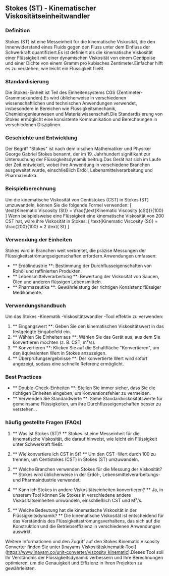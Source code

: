 ## Stokes (ST) - Kinematischer Viskositätseinheitwandler

### Definition
Stokes (ST) ist eine Messeinheit für die kinematische Viskosität, die den Innenwiderstand eines Fluids gegen den Fluss unter dem Einfluss der Schwerkraft quantifiziert.Es ist definiert als die kinematische Viskosität einer Flüssigkeit mit einer dynamischen Viskosität von einem Centipoise und einer Dichte von einem Gramm pro kubisches Zentimeter.Einfacher hilft es zu verstehen, wie leicht ein Flüssigkeit fließt.

### Standardisierung
Die Stokes-Einheit ist Teil des Einheitensystems CGS (Zentimeter-Grammsekunden).Es wird üblicherweise in verschiedenen wissenschaftlichen und technischen Anwendungen verwendet, insbesondere in Bereichen wie Flüssigkeitsmechanik, Chemieingenieurwesen und Materialwissenschaft.Die Standardisierung von Stokes ermöglicht eine konsistente Kommunikation und Berechnungen in verschiedenen Disziplinen.

### Geschichte und Entwicklung
Der Begriff "Stokes" ist nach dem irischen Mathematiker und Physiker George Gabriel Stokes benannt, der im 19. Jahrhundert signifikant zur Untersuchung der Flüssigkeitsdynamik beitrug.Das Gerät hat sich im Laufe der Zeit entwickelt, wobei ihre Anwendung in verschiedene Branchen ausgeweitet wurde, einschließlich Erdöl, Lebensmittelverarbeitung und Pharmazeutika.

### Beispielberechnung
Um die kinematische Viskosität von Centistokes (CST) in Stokes (ST) umzuwandeln, können Sie die folgende Formel verwenden:
\[ \text{Kinematic Viscosity (St)} = \frac{\text{Kinematic Viscosity (cSt)}}{100} \]
Wenn beispielsweise eine Flüssigkeit eine kinematische Viskosität von 200 CST hat, wäre ihre Viskosität in Stokes:
\[ \text{Kinematic Viscosity (St)} = \frac{200}{100} = 2 \text{ St} \]

### Verwendung der Einheiten
Stokes wird in Branchen weit verbreitet, die präzise Messungen der Flüssigkeitsströmungseigenschaften erfordern.Anwendungen umfassen:
- ** Erdölindustrie **: Bestimmung der Durchflusseigenschaften von Rohöl und raffinierten Produkten.
- ** Lebensmittelverarbeitung **: Bewertung der Viskosität von Saucen, Ölen und anderen flüssigen Lebensmitteln.
- ** Pharmazeutika **: Gewährleistung der richtigen Konsistenz flüssiger Medikamente.

### Verwendungshandbuch
Um das Stokes -Kinematik -Viskositätswandler -Tool effektiv zu verwenden:
1. ** Eingangswert **: Geben Sie den kinematischen Viskositätswert in das festgelegte Eingabefeld ein.
2. ** Wählen Sie Einheiten aus **: Wählen Sie das Gerät aus, aus dem Sie konvertieren möchten (z. B. CST, m²/s).
3. ** Konvertieren **: Klicken Sie auf die Schaltfläche "Konvertieren", um den äquivalenten Wert in Stokes anzuzeigen.
4. ** Überprüfungsergebnisse **: Der konvertierte Wert wird sofort angezeigt, sodass eine schnelle Referenz ermöglicht.

### Best Practices
- ** Double-Check-Einheiten **: Stellen Sie immer sicher, dass Sie die richtigen Einheiten eingeben, um Konversionsfehler zu vermeiden.
- ** Verwenden Sie Standardwerte **: Siehe Standardviskositätswerte für gemeinsame Flüssigkeiten, um ihre Durchflusseigenschaften besser zu verstehen.
.

### häufig gestellte Fragen (FAQs)

1. ** Was ist Stokes (ST)? **
Stokes ist eine Messeinheit für die kinematische Viskosität, die darauf hinweist, wie leicht ein Flüssigkeit unter Schwerkraft fließt.

2. ** Wie konvertiere ich CST in St? **
Um den CST -Wert durch 100 zu trennen, um Centistokes (CST) in Stokes (ST) umzuwandeln.

3. ** Welche Branchen verwenden Stokes für die Messung der Viskosität? **
Stokes wird üblicherweise in der Erdöl-, Lebensmittelverarbeitungs- und Pharmaindustrie verwendet.

4. ** Kann ich Stokes in andere Viskositätseinheiten konvertieren? **
Ja, in unserem Tool können Sie Stokes in verschiedene andere Viskositätseinheiten umwandeln, einschließlich CST und M²/s.

5. ** Welche Bedeutung hat die kinematische Viskosität in der Flüssigkeitsdynamik? **
Die kinematische Viskosität ist entscheidend für das Verständnis des Flüssigkeitsströmungsverhaltens, das sich auf die Konstruktion und die Betriebseffizienz in verschiedenen Anwendungen auswirkt.

Weitere Informationen und den Zugriff auf den Stokes Kinematic Viscosity Converter finden Sie unter [Inayams Viskositätskinematik-Tool] (https://www.inayam.co/unit-converter/viscosity_kinematic).Dieses Tool soll Ihr Verständnis der Flüssigkeitsdynamik verbessern und Ihre Berechnungen optimieren, um die Genauigkeit und Effizienz in Ihren Projekten zu gewährleisten.